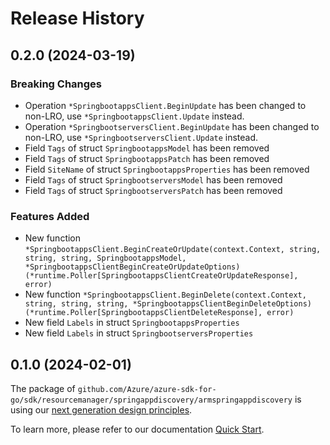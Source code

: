 # Release History

## 0.2.0 (2024-03-19)
### Breaking Changes

- Operation `*SpringbootappsClient.BeginUpdate` has been changed to non-LRO, use `*SpringbootappsClient.Update` instead.
- Operation `*SpringbootserversClient.BeginUpdate` has been changed to non-LRO, use `*SpringbootserversClient.Update` instead.
- Field `Tags` of struct `SpringbootappsModel` has been removed
- Field `Tags` of struct `SpringbootappsPatch` has been removed
- Field `SiteName` of struct `SpringbootappsProperties` has been removed
- Field `Tags` of struct `SpringbootserversModel` has been removed
- Field `Tags` of struct `SpringbootserversPatch` has been removed

### Features Added

- New function `*SpringbootappsClient.BeginCreateOrUpdate(context.Context, string, string, string, SpringbootappsModel, *SpringbootappsClientBeginCreateOrUpdateOptions) (*runtime.Poller[SpringbootappsClientCreateOrUpdateResponse], error)`
- New function `*SpringbootappsClient.BeginDelete(context.Context, string, string, string, *SpringbootappsClientBeginDeleteOptions) (*runtime.Poller[SpringbootappsClientDeleteResponse], error)`
- New field `Labels` in struct `SpringbootappsProperties`
- New field `Labels` in struct `SpringbootserversProperties`


## 0.1.0 (2024-02-01)

The package of `github.com/Azure/azure-sdk-for-go/sdk/resourcemanager/springappdiscovery/armspringappdiscovery` is using our [next generation design principles](https://azure.github.io/azure-sdk/general_introduction.html).

To learn more, please refer to our documentation [Quick Start](https://aka.ms/azsdk/go/mgmt).
